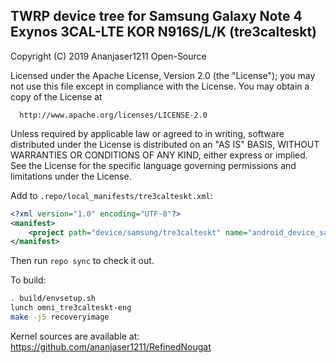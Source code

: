 ## TWRP device tree for Samsung Galaxy Note 4 Exynos 3CAL-LTE KOR N916S/L/K (tre3calteskt)

 Copyright (C) 2019 Ananjaser1211 Open-Source

 Licensed under the Apache License, Version 2.0 (the "License");
 you may not use this file except in compliance with the License.
 You may obtain a copy of the License at

      http://www.apache.org/licenses/LICENSE-2.0

 Unless required by applicable law or agreed to in writing, software
 distributed under the License is distributed on an "AS IS" BASIS,
 WITHOUT WARRANTIES OR CONDITIONS OF ANY KIND, either express or implied.
 See the License for the specific language governing permissions and
 limitations under the License.


Add to `.repo/local_manifests/tre3calteskt.xml`:

```xml
<?xml version="1.0" encoding="UTF-8"?>
<manifest>
	<project path="device/samsung/tre3calteskt" name="android_device_samsung_tre3calteskt" remote="ananjaser1211" revision="twrp-7.1_tre3calteskt" />
</manifest>
```

Then run `repo sync` to check it out.

To build:

```sh
. build/envsetup.sh
lunch omni_tre3calteskt-eng
make -j5 recoveryimage
```

Kernel sources are available at: https://github.com/ananjaser1211/RefinedNougat
